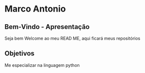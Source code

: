 # Marco Antonio

## Bem-Vindo - Apresentação

Seja bem Welcome ao meu READ ME, aqui ficará meus repositórios


## Objetivos

Me especializar na linguagem python